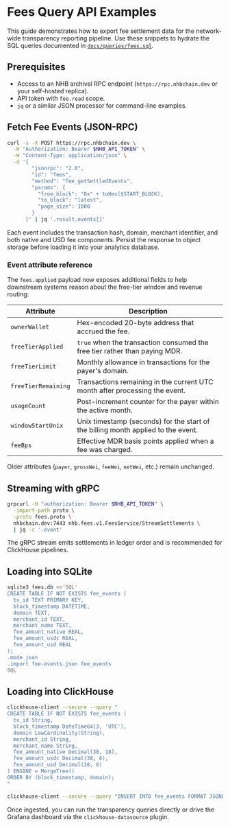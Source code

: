 # Fees Query API Examples

This guide demonstrates how to export fee settlement data for the network-wide transparency
reporting pipeline. Use these snippets to hydrate the SQL queries documented in
[`docs/queries/fees.sql`](../queries/fees.sql).

## Prerequisites

- Access to an NHB archival RPC endpoint (`https://rpc.nhbchain.dev` or your self-hosted replica).
- API token with `fee.read` scope.
- `jq` or a similar JSON processor for command-line examples.

## Fetch Fee Events (JSON-RPC)

```bash
curl -s -X POST https://rpc.nhbchain.dev \
  -H "Authorization: Bearer $NHB_API_TOKEN" \
  -H "Content-Type: application/json" \
  -d '{
        "jsonrpc": "2.0",
        "id": "fees",
        "method": "fee_getSettledEvents",
        "params": {
          "from_block": "0x" + toHex($START_BLOCK),
          "to_block": "latest",
          "page_size": 1000
        }
      }' | jq '.result.events[]'
```

Each event includes the transaction hash, domain, merchant identifier, and both native and USD fee
components. Persist the response to object storage before loading it into your analytics database.

### Event attribute reference

The `fees.applied` payload now exposes additional fields to help downstream systems
reason about the free-tier window and revenue routing:

| Attribute | Description |
| --- | --- |
| `ownerWallet` | Hex-encoded 20-byte address that accrued the fee. |
| `freeTierApplied` | `true` when the transaction consumed the free tier rather than paying MDR. |
| `freeTierLimit` | Monthly allowance in transactions for the payer's domain. |
| `freeTierRemaining` | Transactions remaining in the current UTC month after processing the event. |
| `usageCount` | Post-increment counter for the payer within the active month. |
| `windowStartUnix` | Unix timestamp (seconds) for the start of the billing month applied to the event. |
| `feeBps` | Effective MDR basis points applied when a fee was charged. |

Older attributes (`payer`, `grossWei`, `feeWei`, `netWei`, etc.) remain unchanged.

## Streaming with gRPC

```bash
grpcurl -H "authorization: Bearer $NHB_API_TOKEN" \
  -import-path proto \
  -proto fees.proto \
  nhbchain.dev:7443 nhb.fees.v1.FeesService/StreamSettlements \
  | jq -c '.event'
```

The gRPC stream emits settlements in ledger order and is recommended for ClickHouse pipelines.

## Loading into SQLite

```bash
sqlite3 fees.db <<'SQL'
CREATE TABLE IF NOT EXISTS fee_events (
  tx_id TEXT PRIMARY KEY,
  block_timestamp DATETIME,
  domain TEXT,
  merchant_id TEXT,
  merchant_name TEXT,
  fee_amount_native REAL,
  fee_amount_usdc REAL,
  fee_amount_usd REAL
);
.mode json
.import fee-events.json fee_events
SQL
```

## Loading into ClickHouse

```bash
clickhouse-client --secure --query "
CREATE TABLE IF NOT EXISTS fee_events (
  tx_id String,
  block_timestamp DateTime64(3, 'UTC'),
  domain LowCardinality(String),
  merchant_id String,
  merchant_name String,
  fee_amount_native Decimal(38, 18),
  fee_amount_usdc Decimal(38, 6),
  fee_amount_usd Decimal(38, 6)
) ENGINE = MergeTree()
ORDER BY (block_timestamp, domain);
"

clickhouse-client --secure --query "INSERT INTO fee_events FORMAT JSONEachRow" < fee-events.ndjson
```

Once ingested, you can run the transparency queries directly or drive the Grafana dashboard via the
`clickhouse-datasource` plugin.
